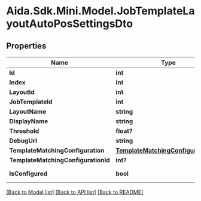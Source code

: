 # Aida.Sdk.Mini.Model.JobTemplateLayoutAutoPosSettingsDto

## Properties

Name | Type | Description | Notes
------------ | ------------- | ------------- | -------------
**Id** | **int** |  | [optional] 
**Index** | **int** |  | [optional] 
**LayoutId** | **int** |  | [optional] 
**JobTemplateId** | **int** |  | [optional] 
**LayoutName** | **string** |  | [optional] 
**DisplayName** | **string** |  | [optional] 
**Threshold** | **float?** |  | [optional] 
**DebugUrl** | **string** |  | [optional] 
**TemplateMatchingConfiguration** | [**TemplateMatchingConfigurationDto**](TemplateMatchingConfigurationDto.md) |  | [optional] 
**TemplateMatchingConfigurationId** | **int?** |  | [optional] 
**IsConfigured** | **bool** |  | [optional] [readonly] 

[[Back to Model list]](../README.md#documentation-for-models) [[Back to API list]](../README.md#documentation-for-api-endpoints) [[Back to README]](../README.md)

